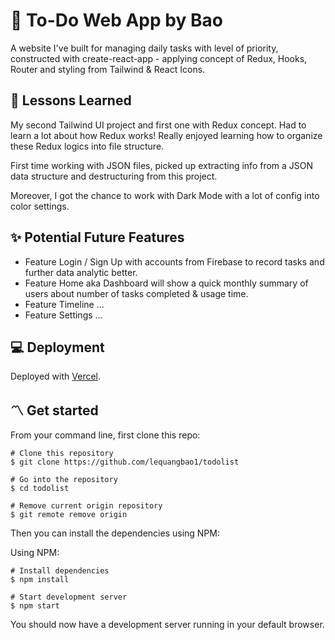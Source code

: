 # 📝 To-Do Web App by Bao

A website I've built for managing daily tasks with level of priority, constructed with create-react-app - applying concept of Redux, Hooks, Router and styling from Tailwind & React Icons. 

## 📕 Lessons Learned

My second Tailwind UI project and first one with Redux concept. Had to learn a lot about how Redux works! Really enjoyed learning how to organize these Redux logics into file structure.

First time working with JSON files, picked up extracting info from a JSON data structure and destructuring from this project.

Moreover, I got the chance to work with Dark Mode with a lot of config into color settings.

## ✨ Potential Future Features

- Feature Login / Sign Up with accounts from Firebase to record tasks and further data analytic better.
- Feature Home aka Dashboard will show a quick monthly summary of users about number of tasks completed & usage time.
- Feature Timeline ...
- Feature Settings ...

## 💻 Deployment

Deployed with [Vercel](https://vercel.com/).

## 〽️ Get started

From your command line, first clone this repo:

```
# Clone this repository
$ git clone https://github.com/lequangbao1/todolist

# Go into the repository
$ cd todolist

# Remove current origin repository
$ git remote remove origin
```

Then you can install the dependencies using NPM:

Using NPM:

```
# Install dependencies
$ npm install

# Start development server
$ npm start
```

You should now have a development server running in your default browser.
